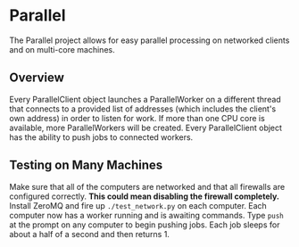 Parallel
========

The Parallel project allows for easy parallel processing on networked clients and on multi-core machines.

Overview
-------------

Every ParallelClient object launches a ParallelWorker on a different thread that connects to a provided list of addresses (which includes the client's own address) in order to listen for work. If more than one CPU core is available, more ParallelWorkers will be created. Every ParallelClient object has the ability to push jobs to connected workers.

Testing on Many Machines
----------------------------------

Make sure that all of the computers are networked and that all firewalls are configured correctly. **This could mean disabling the firewall completely.** Install ZeroMQ and fire up `./test_network.py` on each computer. Each computer now has a worker running and is awaiting commands. Type `push` at the prompt on any computer to begin pushing jobs. Each job sleeps for about a half of a second and then returns 1.